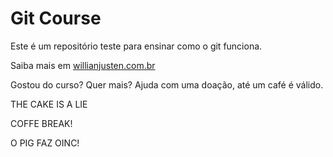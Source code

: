 # Git Course

Este é um repositório teste para ensinar como o git funciona.

Saiba mais em [willianjusten.com.br](http://willianjusten.com.br)

Gostou do curso? Quer mais? Ajuda com uma doação, até um café é válido.





THE CAKE IS A LIE

COFFE BREAK!

O PIG FAZ OINC!
